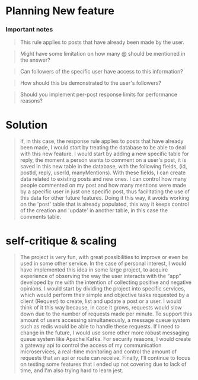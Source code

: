 
# Planning New feature

### **Important notes**


> This rule applies to posts that have already been made by the user.

> Might have some limitation on how many @ should be mentioned in the answer?

> Can followers of the specific user have access to this information?

> How should this be demonstrated to the user's followers?

> Should you implement per-post response limits for performance reasons?


# Solution

> If, in this case, the response rule applies to posts that have already been made, I would start by treating the database to be able to deal with this new feature. I would start by adding a new specific table for reply, the moment a person wants to comment on a user's post, it is saved in this new table in the database, with the following fields, (id, postId, reply, userId, manyMentions). With these fields, I can create data related to existing posts and new ones. I can control how many people commented on my post and how many mentions were made by a specific user in just one specific post, thus facilitating the use of this data for other future features. Doing it this way, it avoids working on the 'post' table that is already populated, this way it keeps control of the creation and 'update' in another table, in this case the comments table.



# self-critique & scaling


>The project is very fun, with great possibilities to improve or even be used in some other service. In the case of personal interest, I would have implemented this idea in some large project, to acquire experience of observing the way the user interacts with the “app” developed by me with the intention of collecting positive and negative opinions.
I would start by dividing the project into specific services, which would perform their simple and objective tasks requested by a client (Request) to create, list and update a post or a user. I would think of it this way because, in case it grows, requests would slow down due to the number of requests made per minute. To support this amount of users accessing simultaneously, a message queue system such as redis would be able to handle these requests. If I need to change in the future, I would use some other more robust messaging queue system like Apache Kafka. For security reasons, I would create a gateway api to control the access of my communication microservices, a real-time monitoring and control the amount of requests that an api or route can receive. Finally, I'll continue to focus on testing some features that I ended up not covering due to lack of time, and I'm also trying hard to learn jest.